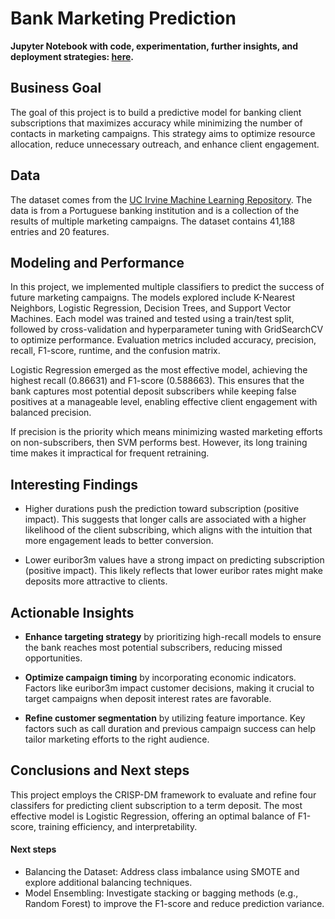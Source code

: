 # Bank Marketing Prediction

**Jupyter Notebook with code, experimentation, further insights, and deployment strategies: [here](https://github.com/JunGaoca/bankMarketingPrediction/blob/main/bank-marketing-prediction.ipynb).**

## Business Goal
The goal of this project is to build a predictive model for banking client subscriptions that maximizes accuracy while minimizing the number of contacts in marketing campaigns. This strategy aims to optimize resource allocation, reduce unnecessary outreach, and enhance client engagement.

## Data
The dataset comes from the [UC Irvine Machine Learning Repository](https://archive.ics.uci.edu/dataset/222/bank+marketing). The data is from a Portuguese banking institution and is a collection of the results of multiple marketing campaigns. The dataset contains 41,188 entries and 20 features.

## Modeling and Performance
In this project, we implemented multiple classifiers to predict the success of future marketing campaigns. The models explored include K-Nearest Neighbors, Logistic Regression, Decision Trees, and Support Vector Machines. Each model was trained and tested using a train/test split, followed by cross-validation and hyperparameter tuning with GridSearchCV to optimize performance. Evaluation metrics included accuracy, precision, recall, F1-score, runtime, and the confusion matrix.

Logistic Regression emerged as the most effective model, achieving the highest recall (0.86631) and F1-score (0.588663). This ensures that the bank captures most potential deposit subscribers while keeping false positives at a manageable level, enabling effective client engagement with balanced precision.

If precision is the priority which means minimizing wasted marketing efforts on non-subscribers, then SVM performs best. However, its long training time makes it impractical for frequent retraining.

## Interesting Findings
- Higher durations push the prediction toward subscription (positive impact). This suggests that longer calls are associated with a higher likelihood of the client subscribing, which aligns with the intuition that more engagement leads to better conversion.

- Lower euribor3m values have a strong impact on predicting subscription (positive impact). This likely reflects that lower euribor rates might make deposits more attractive to clients.

## Actionable Insights
- **Enhance targeting strategy** by prioritizing high-recall models to ensure the bank reaches most potential subscribers, reducing missed opportunities.

- **Optimize campaign timing** by incorporating economic indicators. Factors like euribor3m impact customer decisions, making it crucial to target campaigns when deposit interest rates are favorable.

- **Refine customer segmentation** by utilizing feature importance. Key factors such as call duration and previous campaign success can help tailor marketing efforts to the right audience.


## Conclusions and Next steps
This project employs the CRISP-DM framework to evaluate and refine four classifers for predicting client subscription to a term deposit. The most effective model is Logistic Regression, offering an optimal balance of F1-score, training efficiency, and interpretability.

#### Next steps
- Balancing the Dataset: Address class imbalance using SMOTE and explore additional balancing techniques.
- Model Ensembling: Investigate stacking or bagging methods (e.g., Random Forest) to improve the F1-score and reduce prediction variance.